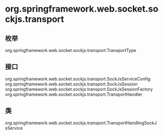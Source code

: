 # org.springframework.web.socket.sockjs.transport

## 枚举

org.springframework.web.socket.sockjs.transport.TransportType

## 接口

org.springframework.web.socket.sockjs.transport.SockJsServiceConfig
org.springframework.web.socket.sockjs.transport.SockJsSession
org.springframework.web.socket.sockjs.transport.SockJsSessionFactory
org.springframework.web.socket.sockjs.transport.TransportHandler

## 类

org.springframework.web.socket.sockjs.transport.TransportHandlingSockJsService




